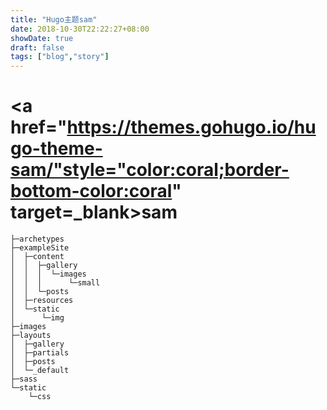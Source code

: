 ```yaml
---
title: "Hugo主题sam"
date: 2018-10-30T22:22:27+08:00
showDate: true
draft: false
tags: ["blog","story"]
---
```


# <a href="https://themes.gohugo.io/hugo-theme-sam/"style="color:coral;border-bottom-color:coral" target=_blank>sam</a>
``` red
├─archetypes
├─exampleSite
│  ├─content
│  │  ├─gallery
│  │  │  └─images
│  │  │      └─small
│  │  └─posts
│  ├─resources
│  └─static
│      └─img
├─images
├─layouts
│  ├─gallery
│  ├─partials
│  ├─posts
│  └─_default
├─sass
└─static
    └─css
```
